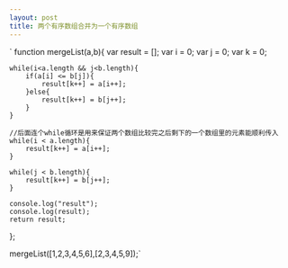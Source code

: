 ```yaml
---
layout: post
title: 两个有序数组合并为一个有序数组
---
```


`
function mergeList(a,b){
	var result = [];
	var i = 0;
	var j = 0;
	var k = 0;

	while(i<a.length && j<b.length){
		if(a[i] <= b[j]){
			result[k++] = a[i++];
		}else{
			result[k++] = b[j++];
		}
	}
	
	//后面连个while循环是用来保证两个数组比较完之后剩下的一个数组里的元素能顺利传入
	while(i < a.length){
		result[k++] = a[i++];
	}

    while(j < b.length){
    	result[k++] = b[j++];
    }

    console.log("result");
    console.log(result);
    return result;
};

mergeList([1,2,3,4,5,6],[2,3,4,5,9]);`
